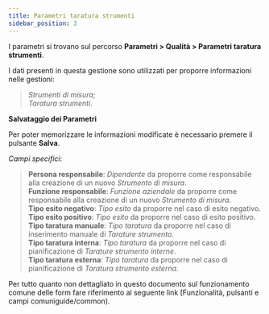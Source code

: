 ```yaml
---
title: Parametri taratura strumenti
sidebar_position: 3
---
```


I parametri si trovano sul percorso **Parametri > Qualità > Parametri taratura strumenti**.

I dati presenti in questa gestione sono utilizzati per proporre informazioni nelle gestioni:   
> *Strumenti di misura*;   
> *Taratura strumenti*.   

**Salvataggio dei Parametri**

Per poter memorizzare le informazioni modificate è necessario premere il pulsante **Salva**.   

*Campi specifici*: 
    
> **Persona responsabile**: *Dipendente* da proporre come responsabile alla creazione di un nuovo *Strumento di misura*.   
> **Funzione responsabile**: *Funzione aziendale* da proporre come responsabile alla creazione di un nuovo *Strumento di misura*.   
> **Tipo esito negativo**: *Tipo esito* da proporre nel caso di esito negativo.   
> **Tipo esito positivo**: *Tipo esito* da proporre nel caso di esito positivo.   
> **Tipo taratura manuale**: *Tipo taratura* da proporre nel caso di inserimento manuale di *Tarature strumento*.   
> **Tipo taratura interna**: *Tipo taratura* da proporre nel caso di pianificazione di *Tarature strumento interne*.   
> **Tipo taratura esterna**: *Tipo taratura* da proporre nel caso di pianificazione di *Taratura strumento esterna*.   

Per tutto quanto non dettagliato in questo documento sul funzionamento comune delle form fare riferimento al seguente link [Funzionalità, pulsanti e campi comuniguide/common).
